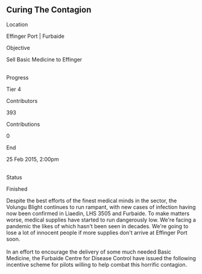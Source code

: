 ## Curing The Contagion

Location

Effinger Port \| Furbaide

Objective

Sell Basic Medicine to Ef​finger

\
Progress

Tier 4

Contributors

393

Contributions

0

End

25 Feb 2015, 2:00pm

\
Status

Finished

Despite the best efforts of the finest medical minds in the sector, the
Volungu Blight continues to run rampant, with new cases of infection
having now been confirmed in Liaedin, LHS 3505 and Furbaide. To make
matters worse, medical supplies have started to run dangerously low.
We\'re facing a pandemic the likes of which hasn\'t been seen in
decades. We\'re going to lose a lot of innocent people if more supplies
don\'t arrive at Ef​finger Port soon.\
\
In an effort to encourage the delivery of some much needed Basic
Medicine, the Furbaide Centre for Disease Control have issued the
following incentive scheme for pilots willing to help combat this
horrific contagion.

